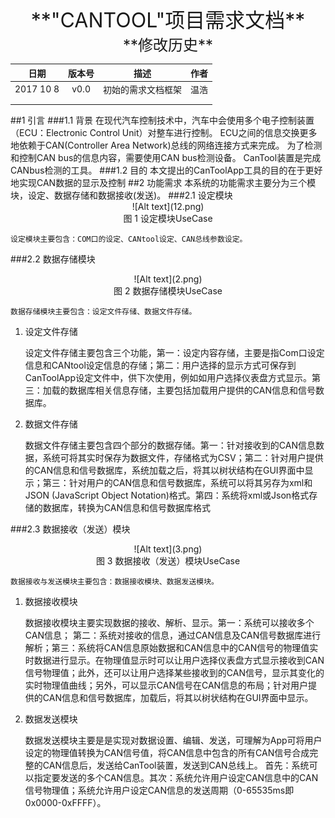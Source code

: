 <center> <font size=6>**"CANTOOL"项目需求文档**</font> </center>


<center> <font size=5>**修改历史**</font> 

| 日期       | 版本号          | 描述  | 作者  |
| :-------------: |:-------------:| :-----:| :-----:|
| 2017 10 8     | v0.0 | 初始的需求文档框架 | 温浩 |
|         |       |    |    |
|  |      |    |    |

</center>
##1 引言
###1.1 背景
	在现代汽车控制技术中，汽车中会使用多个电子控制装置（ECU：Electronic Control Unit）对整车进行控制。
	ECU之间的信息交换更多地依赖于CAN(Controller Area Network)总线的网络连接方式来完成。
	为了检测和控制CAN bus的信息内容，需要使用CAN bus检测设备。
	CanTool装置是完成CANbus检测的工具。
###1.2 目的
	本文提出的CanToolApp工具的目的在于更好地实现CAN数据的显示及控制
##2 功能需求
	本系统的功能需求主要分为三个模块，设定、数据存储和数据接收(发送)。
###2.1 设定模块
<center> ![Alt text](12.png)</center>

<center>图 1 设定模块UseCase</center>
	
 
	设定模块主要包含：COM口的设定、CANtool设定、CAN总线参数设定。


###2.2 数据存储模块
<center> ![Alt text](2.png)</center>

<center>图 2 数据存储模块UseCase</center>
	
 
	数据存储模块主要包含：设定文件存储、数据文件存储。
1.	设定文件存储

	设定文件存储主要包含三个功能，第一：设定内容存储，主要是指Com口设定信息和CANtool设定信息的存储；第二：用户选择的显示方式可保存到CanToolApp设定文件中，供下次使用，例如如用户选择仪表盘方式显示。第三：加载的数据库相关信息存储，主要包括加载用户提供的CAN信息和信号数据库。
2.	数据文件存储

	数据文件存储主要包含四个部分的数据存储。第一：针对接收到的CAN信息数据，系统可将其实时保存为数据文件，存储格式为CSV；第二：针对用户提供的CAN信息和信号数据库，系统加载之后，将其以树状结构在GUI界面中显示；第三：针对用户的CAN信息和信号数据库，系统可以将其另存为xml和JSON (JavaScript Object Notation)格式。第四：系统将xml或Json格式存储的数据库，转换为CAN信息和信号数据库格式
	


###2.3 数据接收（发送）模块
<center> ![Alt text](3.png)</center>

<center>图 3 数据接收（发送）模块UseCase</center>
	
 
	数据接收与发送模块主要包含：数据接收模块、数据发送模块。
1.	数据接收模块

	数据接收模块主要实现数据的接收、解析、显示。第一：系统可以接收多个CAN信息；
	第二：系统对接收的信息，通过CAN信息及CAN信号数据库进行解析；第三：系统将CAN信息原始数据和CAN信息中的CAN信号的物理值实时数据进行显示。在物理值显示时可以让用户选择仪表盘方式显示接收到CAN信号物理值；此外，还可以让用户选择某些接收到的CAN信号，显示其变化的实时物理值曲线；另外，可以显示CAN信号在CAN信息的布局；针对用户提供的CAN信息和信号数据库，加载后，将其以树状结构在GUI界面中显示。
2.	数据发送模块

	数据发送模块主要是是实现对数据设置、编辑、发送，可理解为App可将用户设定的物理值转换为CAN信号值，将CAN信息中包含的所有CAN信号合成完整的CAN信息后，发送给CanTool装置，发送到CAN总线上。
	首先：系统可以指定要发送的多个CAN信息。其次：系统允许用户设定CAN信息中的CAN信号物理值；系统允许用户设定CAN信息的发送周期（0-65535ms即0x0000-0xFFFF）。


